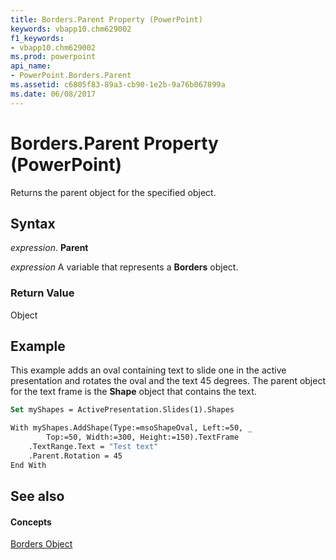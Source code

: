 ```yaml
---
title: Borders.Parent Property (PowerPoint)
keywords: vbapp10.chm629002
f1_keywords:
- vbapp10.chm629002
ms.prod: powerpoint
api_name:
- PowerPoint.Borders.Parent
ms.assetid: c6805f83-89a3-cb90-1e2b-9a76b067899a
ms.date: 06/08/2017
---
```



# Borders.Parent Property (PowerPoint)

Returns the parent object for the specified object.


## Syntax

 _expression_. **Parent**

 _expression_ A variable that represents a **Borders** object.


### Return Value

Object


## Example

This example adds an oval containing text to slide one in the active presentation and rotates the oval and the text 45 degrees. The parent object for the text frame is the **Shape** object that contains the text.


```vb
Set myShapes = ActivePresentation.Slides(1).Shapes

With myShapes.AddShape(Type:=msoShapeOval, Left:=50, _
        Top:=50, Width:=300, Height:=150).TextFrame
    .TextRange.Text = "Test text"
    .Parent.Rotation = 45
End With
```


## See also


#### Concepts


[Borders Object](borders-object-powerpoint.md)

